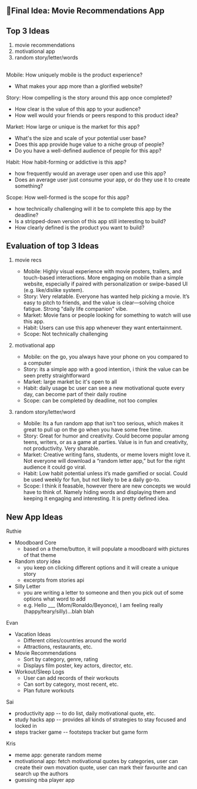 ## 🎥Final Idea: Movie Recommendations App

## Top 3 Ideas
1. movie recommendations
2. motivational app
3. random story/letter/words

## 
Mobile: How uniquely mobile is the product experience?
* What makes your app more than a glorified website?

Story: How compelling is the story around this app once completed?
* How clear is the value of this app to your audience?
* How well would your friends or peers respond to this product idea?

Market: How large or unique is the market for this app?
* What's the size and scale of your potential user base?
* Does this app provide huge value to a niche group of people?
* Do you have a well-defined audience of people for this app?

Habit: How habit-forming or addictive is this app?
* how frequently would an average user open and use this app?
* Does an average user just consume your app, or do they use it to create something?

Scope: How well-formed is the scope for this app?
* how technically challenging will it be to complete this app by the deadline?
* Is a stripped-down version of this app still interesting to build?
* How clearly defined is the product you want to build?

## Evaluation of top 3 Ideas
1. movie recs
    - Mobile: Highly visual experience with movie posters, trailers, and touch-based interactions. More engaging on mobile than a simple website, especially if paired with personalization or swipe-based UI (e.g. like/dislike system).
    - Story: Very relatable. Everyone has wanted help picking a movie. It’s easy to pitch to friends, and the value is clear—solving choice fatigue. Strong "daily life companion" vibe.
    - Market: Movie fans or people looking for something to watch will use this app.
    - Habit: Users can use this app whenever they want entertainment.
    - Scope: Not technically challenging

2. motivational app
    - Mobile: on the go, you always have your phone on you compared to a computer
    - Story: its a simple app with a good intention, i think the value can be seen pretty straightforward
    - Market: large market bc it's open to all
    - Habit: daily usage bc user can see a new motivational quote every day, can become part of their daily routine
    - Scope: can be completed by deadline, not too complex

3. random story/letter/word
    - Mobile: Its a fun random app that isn't too serious, which makes it great to pull up on the go when you have some free time.
    - Story: Great for humor and creativity. Could become popular among teens, writers, or as a game at parties. Value is in fun and creativity, not productivity. Very sharable.
    - Market: Creative writing fans, students, or meme lovers might love it. Not everyone will download a “random letter app,” but for the right audience it could go viral.
    - Habit: Low habit potential unless it’s made gamified or social. Could be used weekly for fun, but not likely to be a daily go-to.
    - Scope: I think it feasable, however there are new concepts we would have to think of. Namely hiding words and displaying them and keeping it engaging and interesting. It is pretty defined idea.


## New App Ideas
Ruthie
- Moodboard Core
    - based on a theme/button, it will populate a moodboard with pictures of that theme
- Random story idea
    - you keep on clicking different options and it will create a unique story
    - excerpts from stories api
- Silly Letter
    - you are writing a letter to someone and then you pick out of some options what word to add
    - e.g. Hello ___ (Mom/Ronaldo/Beyonce), I am feeling really (happy/teary/silly)...blah blah

Evan
- Vacation Ideas
    - Different cities/countries around the world
    - Attractions, restaurants, etc.
- Movie Recommendations
    - Sort by category, genre, rating
    - Displays film poster, key actors, director, etc.
- Workout/Sleep Logs
    - User can add records of their workouts
    - Can sort by category, most recent, etc.
    - Plan future workouts


Sai
- productivity app -- to do list, daily motivational quote, etc.
- study hacks app -- provides all kinds of strategies to stay focused and locked in
- steps tracker game -- footsteps tracker but game form

Kris
- meme app: generate random meme
- motivational app: fetch motivational quotes by categories, user can create their own movation quote, user can mark their favourite and can search up the authors
- guessing nba player app
    